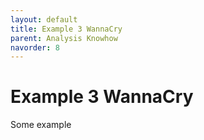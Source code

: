 ```yaml
---
layout: default
title: Example 3 WannaCry
parent: Analysis Knowhow
navorder: 8
---
```


# Example 3 WannaCry

Some example
